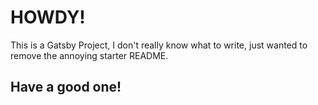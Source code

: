 # HOWDY!

This is a Gatsby Project, I don't really know what to write, just wanted to remove the annoying starter README.

## Have a good one!
